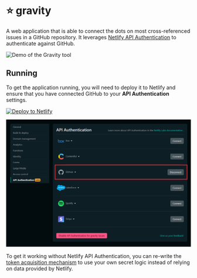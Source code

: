 # ⭐ gravity

A web application that is able to connect the dots on most cross-referenced issues in a GitHub repository. It leverages [Netlify API Authentication](https://www.netlify.com/blog/2021/11/17/first-look-announcing-api-authentication-on-netlify/) to authenticate against GitHub.

![Demo of the Gravity tool](media/gravity-demo.gif)

## Running

To get the application running, you will need to deploy it to Netlify and ensure that you have connected GitHub to your **API Authentication** settings.

[![Deploy to Netlify](https://www.netlify.com/img/deploy/button.svg)](https://app.netlify.com/start/deploy?repository=https://github.com/dend/gravity)

![GitHub enabled as a connection in Netlify API Authentication](media/api-auth-github.png)

To get it working without Netlify API Authentication, you can re-write the [token acquisition mechanism](https://github.com/dend/gravity/blob/0c63698b33d0df0c2c642c375e68df0df484f533/gravity/pages/index.vue#L88-L89) to use your own secret logic instead of relying on data provided by Netlify.
